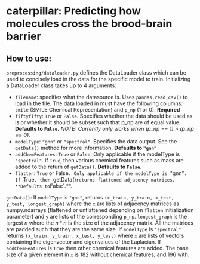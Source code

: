 # caterpillar: Predicting how molecules cross the brood-brain barrier

## How to use:
`preprocessing/dataloader.py` defines the DataLoader class which can be used to concisely load in the data for the specific model to train. Initializing a DataLoader class takes up to 4 arguments:

- `filename`: specifies what the datasource is. Uses `pandas.read_csv()` to load in the file. The data loaded in must have the following columns: `smile` (SMILE Chemical Representation) and `p_np` (1 or 0). **Required**
- `fiftyfifty`: `True` or `False`. Specifies whether the data should be used as is or whether it should be subset such that p_np are of equal value. **Defaults to `False`.** *NOTE: Currently only works when (p_np == 1) > (p_np == 0)*.
- `modelType`: `"gnn"` or `"spectral"`. Specifies the data output. See the `getData()` method for more information. **Defaults to `"gnn"`**
- `addChemFeatures`: `True` or `False`. Only applicable if the modelType is `"spectral"`. If `True`, then various chemical features such as mass are added to the return of `getData()`. **Defaults to `False`.**
- `flatten`: `True` or False`. Only applicable if the modelType is `"gnn"`. If `True`, then `getData()` returns flattened adjacency matrices. **Defaults to `False`.**.

`getData()`:
If `modelType` is `"gnn"`, returns `(x_train, y_train, x_test, y_test, longest_graph)` where the `x` are lists of adjacency matrices as numpy.ndarrays (flattened or unflattened depending on `flatten` initialization parameter) and `y` are lists of the corresponding `p_np`. `longest_graph` is the largest $n$ where the $n*n$ is the size of the adjacency matrix. All the matrices are padded such that they are the same size.
If `modelType` is `"spectral"` returns `(x_train, y_train, x_test, y_test)` where `x` are lists of vectors containing the eigenvector and eigenvalues of the Laplacian. If `addChemFeatures` is `True` then other chemical features are added. The base size of a given element in `x` is 182 without chemical features, and 196 with.
